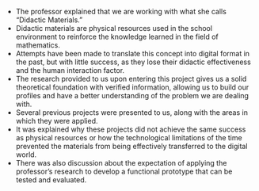 *	The professor explained that we are working with what she calls “Didactic Materials.”
*	Didactic materials are physical resources used in the school environment to reinforce the knowledge learned in the field of mathematics.
*	Attempts have been made to translate this concept into digital format in the past, but with little success, as they lose their didactic effectiveness and the human interaction factor.
*	The research provided to us upon entering this project gives us a solid theoretical foundation with verified information, allowing us to build our profiles and have a better understanding of the problem we are dealing with.
*	Several previous projects were presented to us, along with the areas in which they were applied.
*	It was explained why these projects did not achieve the same success as physical resources or how the technological limitations of the time prevented the materials from being effectively transferred to the digital world.
*	There was also discussion about the expectation of applying the professor’s research to develop a functional prototype that can be tested and evaluated.

